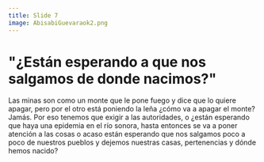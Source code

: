 ```yaml
---
title: Slide 7
image: AbisabiGuevaraok2.png
---
```


# "¿Están esperando a que nos salgamos de donde nacimos?"

Las minas son como un monte que le pone fuego y dice que lo quiere apagar, pero por el otro está poniendo la leña ¿cómo va a apagar el monte? Jamás. Por eso tenemos que exigir a las autoridades, o ¿están esperando que haya una epidemia en el río sonora, hasta entonces se va a poner atención a las cosas o acaso están esperando que nos salgamos poco a poco de nuestros pueblos y dejemos nuestras casas, pertenencias y dónde hemos nacido?
